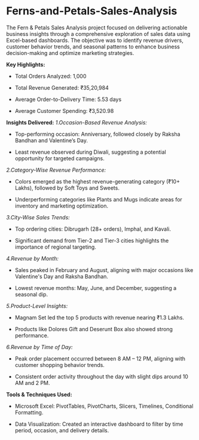 # Ferns-and-Petals-Sales-Analysis
The Fern & Petals Sales Analysis project focused on delivering actionable business insights through a comprehensive exploration of sales data using Excel-based dashboards. The objective was to identify revenue drivers, customer behavior trends, and seasonal patterns to enhance business decision-making and optimize marketing strategies.

**Key Highlights:**
- Total Orders Analyzed: 1,000

- Total Revenue Generated: ₹35,20,984

- Average Order-to-Delivery Time: 5.53 days

- Average Customer Spending: ₹3,520.98

**Insights Delivered:**
_1.Occasion-Based Revenue Analysis:_

- Top-performing occasion: Anniversary, followed closely by Raksha Bandhan and Valentine’s Day.

- Least revenue observed during Diwali, suggesting a potential opportunity for targeted campaigns.

_2.Category-Wise Revenue Performance:_

- Colors emerged as the highest revenue-generating category (₹10+ Lakhs), followed by Soft Toys and Sweets.

- Underperforming categories like Plants and Mugs indicate areas for inventory and marketing optimization.

_3.City-Wise Sales Trends:_

- Top ordering cities: Dibrugarh (28+ orders), Imphal, and Kavali.

- Significant demand from Tier-2 and Tier-3 cities highlights the importance of regional targeting.

_4.Revenue by Month:_

- Sales peaked in February and August, aligning with major occasions like Valentine's Day and Raksha Bandhan.

- Lowest revenue months: May, June, and December, suggesting a seasonal dip.

_5.Product-Level Insights:_

- Magnam Set led the top 5 products with revenue nearing ₹1.3 Lakhs.

- Products like Dolores Gift and Deserunt Box also showed strong performance.

_6.Revenue by Time of Day:_

- Peak order placement occurred between 8 AM – 12 PM, aligning with customer shopping behavior trends.

- Consistent order activity throughout the day with slight dips around 10 AM and 2 PM.

**Tools & Techniques Used:**
- Microsoft Excel: PivotTables, PivotCharts, Slicers, Timelines, Conditional Formatting.

- Data Visualization: Created an interactive dashboard to filter by time period, occasion, and delivery details.

